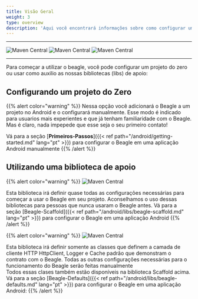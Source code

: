 ```yaml
---
title: Visão Geral
weight: 3
type: overview
description: 'Aqui você encontrará informações sobre como configurar um projeto com o Beagle em aplicações Android.'
---
```


---

![Maven Central](https://img.shields.io/maven-central/v/br.com.zup.beagle/beagle-scaffold?color=green&label=Beagle-Scaffold)
![Maven Central](https://img.shields.io/maven-central/v/br.com.zup.beagle/beagle-defaults?color=green&label=Beagle-Defaults)
![Maven Central](https://img.shields.io/maven-central/v/br.com.zup.beagle/android?label=Beagle)

<hr>

Para começar a utilizar o beagle, você pode configurar um projeto do zero ou usar como auxilio as nossas bibliotecas (libs) de apoio:

## Configurando um projeto do Zero
{{% alert color="warning" %}}
Nessa opção você adicionará o Beagle a um projeto no Android e o configurará manualmente. Esse modo é indicado para usuarios mais experientes e que já tenham familiaridade com o Beagle. Mas é claro, nada impepede que esse seja o seu primeiro contato!

Vá para a seção [**Primeiros-Passos**]({{< ref path="/android/getting-started.md" lang="pt" >}}) para configurar o Beagle em uma aplicação Android manualmente
{{% /alert %}}

## Utilizando uma biblioteca de apoio

{{% alert color="warning" %}}
![Maven Central](https://img.shields.io/maven-central/v/br.com.zup.beagle/beagle-scaffold?color=green&label=Beagle-Scaffold)

Esta biblioteca irá definir quase todas as configurações necessárias para começar a usar o Beagle em seu projeto. Aconselhamos o uso dessas bibliotecas para pessoas que nunca usaram o Beagle antes. Vá para a seção [Beagle-Scaffold]({{< ref path="/android/libs/beagle-scaffold.md" lang="pt" >}}) para configurar o Beagle em uma aplicação Android
{{% /alert %}}

{{% alert color="warning" %}}
![Maven Central](https://img.shields.io/maven-central/v/br.com.zup.beagle/beagle-defaults?color=green&label=Beagle-Defaults)

Esta biblioteca irá definir somente as classes que definem a camada de cliente HTTP HttpClient, Logger e Cache padrão que demonstram o contrato com o Beagle. Todas as outras configurações necessárias para o funcionamento do Beagle serão feitas manualmente<br>Todos essas clases também estão disponíveis na biblioteca Scaffold acima. Vá para a seção [Beagle-Defaults]({{< ref path="/android/libs/beagle-defaults.md" lang="pt" >}}) para configurar o Beagle em uma aplicação Android:
{{% /alert %}}
